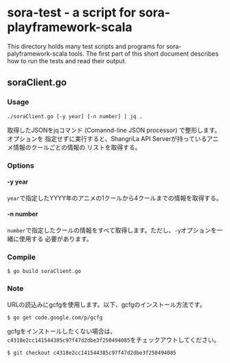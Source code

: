 sora-test - a script for sora-playframework-scala
=================================================

This directory holds many test scripts and programs for
sora-palyframework-scala tools. The first part of this short document
describes how to run the tests and read their output.

soraClient.go
--------------

### Usage

```
./soraClient.go [-y year] [-n number] | jq .
```

取得したJSONをjqコマンド (Comannd-line JSON processor) で整形します。オプションを
指定せずに実行すると、ShangriLa API Serverが持っているアニメ情報のクールごとの情報の
リストを取得する。

### Options

#### -y year

`year`で指定したYYYY年のアニメの1クールから4クールまでの情報を取得する。

#### -n number

`number`で指定したクールの情報をすべて取得します。ただし、`-y`オプションを一緒に使用する
必要があります。

### Compile

```
$ go build soraClient.go
```

### Note
URLの読込みにgcfgを使用します。以下、gcfgのインストール方法です。

```
$ go get code.google.com/p/gcfg
```

gcfgをインストールしたくない場合は、
`c4318e2cc141544385c97f47d2dbe3f250494085`をチェックアウトしてください。

```
$ git checkout c4318e2cc141544385c97f47d2dbe3f250494085
```
